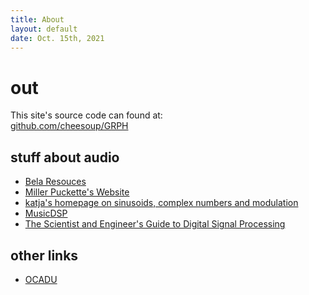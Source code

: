 ```yaml
---
title: About
layout: default
date: Oct. 15th, 2021
---
```


<h1 class="pageTitle">out</h1>

This site's source code can found at:\
[github.com/cheesoup/GRPH](https://github.com/cheesoup/GRPH)

## stuff about audio
- [Bela Resouces](https://learn.bela.io/)
- [Miller Puckette's Website](http://msp.ucsd.edu/)
- [katja's homepage on sinusoids, complex numbers and modulation](https://www.katjaas.nl/home/home.html)
- [MusicDSP](https://www.musicdsp.org/en/latest/)
- [The Scientist and Engineer's Guide to Digital Signal Processing](https://www.dspguide.com/)

## other links
- [OCADU](https://ocadu.ca)
